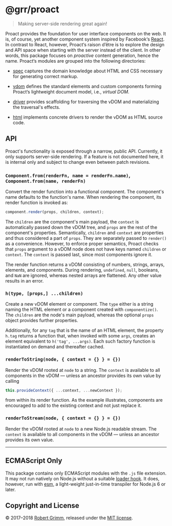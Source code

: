 # @grr/proact

> Making server-side rendering great again!

Proact provides the foundation for user interface components on the web. It is,
of course, yet another component system inspired by Facebook‘s
[React](https://reactjs.org). In contrast to React, however, Proact‘s raison
d’être is to explore the design and API space when starting with the server
instead of the client. In other words, this package focuses on _proactive_
content generation, hence the name. Proact‘s modules are grouped into the
following directories:

  * [spec](spec) captures the domain knowledge about HTML and CSS necessary for
    generating correct markup.

  * [vdom](vdom) defines the standard elements and custom components forming
    Proact‘s lightweight document model, i.e., _virtual DOM_.

  * [driver](driver) provides scaffolding for traversing the vDOM and
    materializing the traversal's effects.

  * [html](html) implements concrete drivers to render the vDOM as HTML source
    code.

## API

Proact's functionality is exposed through a narrow, public API. Currently, it
only supports server-side rendering. If a feature is not documented here, it is
internal only and subject to change even between patch revisions.

### `Component.from(renderFn, name = renderFn.name)`, `Component.from(name, renderFn)`

Convert the render function into a functional component. The component's name
defaults to the function's name. When rendering the component, its render
function is invoked as:

```javascript
component.render(props, children, context);
```

The `children` are the component's main payload, the `context` is automatically
passed down the vDOM tree, and `props` are the rest of the component's
properties. Semantically, `children` and `context` are properties and thus
considered a part of `props`. They are separately passed to `render()` as a
convenience. However, to enforce proper semantics, Proact checks that `props`
argument to a vDOM node does not have keys named `children` or `context`. The
`context` is passed last, since most components ignore it.

The render function returns a vDOM consisting of numbers, strings, arrays,
elements, and components. During rendering, `undefined`, `null`, booleans, and
`NaN` are ignored, whereas nested arrays are flattened. Any other value results
in an error.

### `h(type, [props,] ...children)`

Create a new vDOM element or component. The `type` either is a string naming the
HTML element or a component created with `componentize()`. The `children` are
the node's main payload, whereas the optional `props` object provides further
properties.

Additionally, for any `tag` that is the name of an HTML element, the property
`h.tag` returns a function that, when invoked with some `args`, creates an
element equivalent to `h('tag', ...args)`. Each such factory function is
instantiated on demand and thereafter cached.

### `renderToString(node, { context = {} } = {})`

Render the vDOM rooted at `node` to a string. The `context` is available to all
components in the vDOM — unless an ancestor provides its own value by calling

```javascript
this.provideContext({ ...context, ...newContext });
```

from within its render function. As the example illustrates, components are
encouraged to add to the existing context and not just replace it.

### `renderToStream(node, { context = {} } = {})`

Render the vDOM rooted at `node` to a new Node.js readable stream. The `context`
is available to all components in the vDOM — unless an ancestor provides its own
value.

--------------------------------------------------------------------------------

## ECMAScript Only

This package contains only ECMAScript modules with the `.js` file extension. It
may not run natively on Node.js without a suitable [loader
hook](https://nodejs.org/dist/latest-v9.x/docs/api/esm.html#esm_loader_hooks).
It does, however, run with [esm](https://github.com/standard-things/esm), a
light-weight just-in-time transpiler for Node.js 6 or later.

## Copyright and License

© 2017–2018 [Robert Grimm](http://apparebit.com), released under the [MIT
license](LICENSE).
